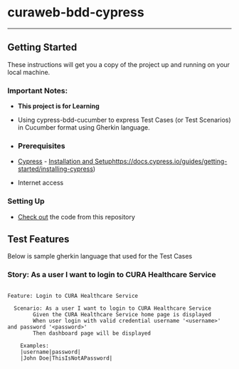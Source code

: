 # curaweb-bdd-cypress
______

## Getting Started
These instructions will get you a copy of the project up and running on your local machine.

### Important Notes:
- **This project is for Learning**
- Using cypress-bdd-cucumber to express Test Cases (or Test Scenarios) in Cucumber format using Gherkin language.

- ### Prerequisites
- [Cypress](https://www.cypress.io/) - [Installation and Setup](https://docs.cypress.io/guides/getting-started/installing-cypress)https://docs.cypress.io/guides/getting-started/installing-cypress)
- Internet access

### Setting Up
- [Check out](https://git-scm.com/book/en/v2/Git-Basics-Getting-a-Git-Repository) the code from this repository


## Test Features
Below is sample gherkin language that used for the Test Cases
### Story: As a user I want to login to CURA Healthcare Service
```Gherkin

Feature: Login to CURA Healthcare Service

  Scenario: As a user I want to login to CURA Healthcare Service
        Given the CURA Healthcare Service home page is displayed
        When user login with valid credential username '<username>' and password '<password>'
        Then dashboard page will be displayed

    Examples:
    |username|password|
    |John Doe|ThisIsNotAPassword|
      
```
